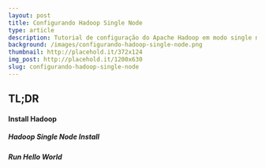```yaml
---
layout: post
title: Configurando Hadoop Single Node
type: article
description: Tutorial de configuração do Apache Hadoop em modo single node. Neste tutorial você irá aprender a configurar o Hadoop em um único nó executar o seu primeiro script MapReduce.
background: /images/configurando-hadoop-single-node.png
thumbnail: http://placehold.it/372x124
img_post: http://placehold.it/1200x630
slug: configurando-hadoop-single-node
---
```


## TL;DR

#### Install Hadoop

##### Hadoop Single Node Install

##### Run Hello World
